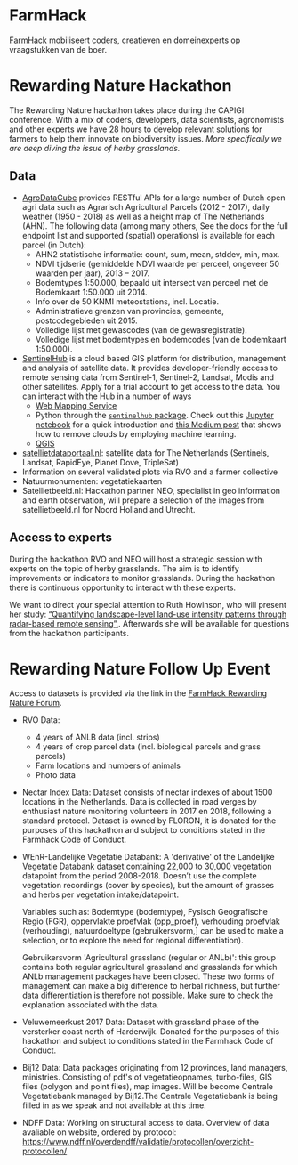 # FarmHack

[FarmHack](https://www.farmhack.nl) mobiliseert coders, creatieven en domeinexperts op vraagstukken van de boer.

# Rewarding Nature Hackathon

The Rewarding Nature hackathon takes place during the CAPIGI conference. With a mix of  coders, developers, data scientists, agronomists and other experts we have 28 hours to develop relevant solutions for farmers to help them innovate on biodiversity issues. *More specifically we are deep diving the issue of herby grasslands.*

## Data 
- [AgroDataCube](http://agrodatacube.wur.nl) provides RESTful APIs for a large number of Dutch open agri data such as Agrarisch Agricultural Parcels (2012 - 2017), daily weather (1950 - 2018) as well as a height map of The Netherlands (AHN). The following data (among many others, See the docs for the full endpoint list and supported (spatial) operations) is available for each parcel (in Dutch):
  - AHN2 statistische informatie: count, sum, mean, stddev, min, max.
  - NDVI tijdserie (gemiddelde NDVI waarde per perceel, ongeveer 50 waarden per jaar), 2013 – 2017.
  - Bodemtypes 1:50.000, bepaald uit intersect van perceel met de Bodemkaart 1:50.000 uit 2014.
  - Info over de 50 KNMI meteostations, incl. Locatie.
  - Administratieve grenzen van provincies, gemeente, postcodegebieden uit 2015.
  - Volledige lijst met gewascodes (van de gewasregistratie).
  - Volledige lijst met bodemtypes en bodemcodes (van de bodemkaart 1:50.000).
- [SentinelHub](https://sentinel-hub.com/) is a cloud based GIS platform for distribution, management and analysis of satellite data. It provides developer-friendly access to remote sensing data from Sentinel-1, Sentinel-2, Landsat, Modis and other satellites.  Apply for a trial account to get access to the data. You can interact with the Hub in a number of ways
  - [Web Mapping Service](http://www.sentinel-hub.com/apps/wms/wms-integration-guide)
  - Python through the [`sentinelhub` package](https://medium.com/sentinel-hub/upgrading-the-sentinelhub-python-package-2665f9c10df). Check out this [Jupyter notebook](https://medium.com/sentinel-hub/lets-have-a-look-first-32ff13afce99) for a quick introduction and [this Medium post](https://medium.com/sentinel-hub/sentinel-hub-cloud-detector-s2cloudless-a67d263d3025) that shows how to remove clouds by employing machine learning. 
  - [QGIS](https://medium.com/sentinel-hub/control-sentinel-hub-from-within-qgis-2a83eb7f13db)
- [satellietdataportaal.nl](https://satellietdataportaal.nl/): satellite data for The Netherlands (Sentinels, Landsat, RapidEye, Planet Dove, TripleSat)
- Information on several validated plots via RVO and a farmer collective
- Natuurmonumenten: vegetatiekaarten
- Satellietbeeld.nl: Hackathon partner NEO, specialist in geo information and earth observation, will prepare a selection of the images from satellietbeeld.nl for Noord Holland and Utrecht. 

## Access to experts
During the hackathon RVO and NEO will host a strategic session with experts on the topic of herby grasslands. The aim is to identify improvements or indicators to monitor grasslands. During the hackathon there is continuous opportunity to interact with these experts.

We want to direct your special attention to Ruth Howinson, who will present her study: [“Quantifying landscape-level land-use intensity patterns through radar-based remote sensing”.](https://drive.google.com/file/d/1evfuyS0lLzuAEsGI1ZnugLm555w4yrt1/view). Afterwards she will be available for questions from the hackathon participants.


# Rewarding Nature Follow Up Event
Access to datasets is provided via the link in the [FarmHack Rewarding Nature Forum](https://forum.farmhack.nl/t/data-rewarding-nature-follow-up-event/97). 

- RVO Data:
  - 4 years of ANLB data (incl. strips)
  - 4 years of crop parcel data (incl. biological parcels and grass parcels)
  - Farm locations and numbers of animals
  - Photo data
  
- Nectar Index Data: Dataset consists of nectar indexes of about 1500 locations in the Netherlands. Data is collected in road verges by enthusiast nature monitoring volunteers in 2017 en 2018, following a standard protocol. Dataset is owned by FLORON, it is donated for the purposes of this hackathon and subject to conditions stated in the Farmhack Code of Conduct. 

- WEnR-Landelijke Vegetatie Databank: A 'derivative' of the Landelijke Vegetatie Databank dataset containing 22,000 to 30,000 vegetation datapoint from the period 2008-2018. Doesn’t use the complete vegetation recordings (cover by species), but the amount of grasses and herbs per vegetation intake/datapoint.

  Variables such as: Bodemtype (bodemtype), Fysisch Geografische Regio (FGR), oppervlakte proefvlak (opp_proef), verhouding proefvlak  (verhouding), natuurdoeltype (gebruikersvorm,] can be used to make a selection, or to explore the need for regional differentiation).

  Gebruikersvorm 'Agricultural grassland (regular or ANLb)': this group contains both regular agricultural grassland and grasslands for which ANLb management packages have been closed. These two forms of management can make a big difference to herbal richness, but further data differentiation is therefore not possible. Make sure to check the explanation associated with the data. 

- Veluwemeerkust 2017 Data: Dataset with grassland phase of the versterker coast north of Harderwijk. Donated for the purposes of this hackathon and subject to conditions stated in the Farmhack Code of Conduct.

- Bij12 Data: Data packages originating from 12 provinces, land managers, ministries. Consisting of pdf's of vegetatieopnames, turbo-files, GIS files (polygon and point files), map images. Will be become Centrale Vegetatiebank managed by Bij12.The Centrale Vegetatiebank is being filled in as we speak and not available at this time.

- NDFF Data: Working on structural access to data. Overview of data avaliable on website, ordered by protocol: https://www.ndff.nl/overdendff/validatie/protocollen/overzicht-protocollen/




